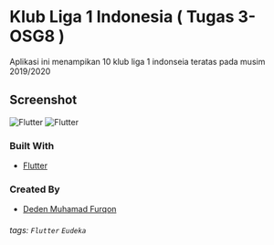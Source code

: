 # Klub Liga 1 Indonesia ( Tugas 3- OSG8 )
Aplikasi ini menampikan 10 klub liga 1 indonseia teratas pada musim 2019/2020

## Screenshot
![Flutter](https://i.ibb.co/XSYPVbW/photo6298652106491537819.jpg)
![Flutter](https://i.ibb.co/pvZm7WG/photo6298652106491537818.jpg)

### Built With
- [Flutter](https://flutter.dev)


### Created By
- [Deden Muhamad Furqon](https://github.com/furqoncreative)


###### tags: `Flutter` `Eudeka`
